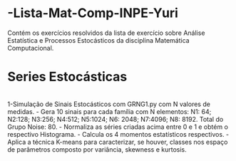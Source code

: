 # -Lista-Mat-Comp-INPE-Yuri
Contém os exercícios resolvidos da lista de exercício sobre Análise Estatística e Processos Estocásticos da disciplina Matemática Computacional.

<h1>Series Estocásticas</h1>
<br>
1-Simulação de Sinais Estocásticos com GRNG1.py com N valores de medidas.
  - Gera 10 sinais para cada família com N elementos: 
    N1: 64; N2:128; N3:256; N4:512; N5:1024; N6: 2048; N7:4096; N8: 8192. Total do Grupo Noise: 80.
  - Normaliza as séries criadas acima entre 0 e 1 e obtém o respectivo Histograma. 
  - Calcula os 4 momentos estatísticos respectivos.
  - Aplica a técnica K-means para caracterizar, se houver, classes nos espaço de parâmetros composto por variância, skewness e kurtosis. 
